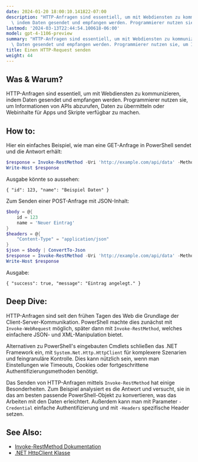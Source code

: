 ```yaml
---
date: 2024-01-20 18:00:10.141822-07:00
description: "HTTP-Anfragen sind essentiell, um mit Webdiensten zu kommunizieren,\
  \ indem Daten gesendet und empfangen werden. Programmierer nutzen sie, um Informationen\u2026"
lastmod: '2024-03-13T22:44:54.100618-06:00'
model: gpt-4-1106-preview
summary: "HTTP-Anfragen sind essentiell, um mit Webdiensten zu kommunizieren, indem\
  \ Daten gesendet und empfangen werden. Programmierer nutzen sie, um Informationen\u2026"
title: Einen HTTP-Request senden
weight: 44
---
```


## Was & Warum?
HTTP-Anfragen sind essentiell, um mit Webdiensten zu kommunizieren, indem Daten gesendet und empfangen werden. Programmierer nutzen sie, um Informationen von APIs abzurufen, Daten zu übermitteln oder Webinhalte für Apps und Skripte verfügbar zu machen.

## How to:
Hier ein einfaches Beispiel, wie man eine GET-Anfrage in PowerShell sendet und die Antwort erhält:

```PowerShell
$response = Invoke-RestMethod -Uri 'http://example.com/api/data' -Method 'GET'
Write-Host $response
```
Ausgabe könnte so aussehen:
```
{ "id": 123, "name": "Beispiel Daten" }
```

Zum Senden einer POST-Anfrage mit JSON-Inhalt:

```PowerShell
$body = @{
    id = 123
    name = 'Neuer Eintrag'
}
$headers = @{
    "Content-Type" = "application/json"
}
$json = $body | ConvertTo-Json
$response = Invoke-RestMethod -Uri 'http://example.com/api/data' -Method 'POST' -Body $json -Headers $headers
Write-Host $response
```
Ausgabe:
```
{ "success": true, "message": "Eintrag angelegt." }
```

## Deep Dive:
HTTP-Anfragen sind seit den frühen Tagen des Web die Grundlage der Client-Server-Kommunikation. PowerShell machte dies zunächst mit `Invoke-WebRequest` möglich, später dann mit `Invoke-RestMethod`, welches einfachere JSON- und XML-Manipulation bietet.

Alternativen zu PowerShell's eingebauten Cmdlets schließen das .NET Framework ein, mit `System.Net.Http.HttpClient` für komplexere Szenarien und feingranuläre Kontrolle. Dies kann nützlich sein, wenn man Einstellungen wie Timeouts, Cookies oder fortgeschrittene Authentifizierungsmethoden benötigt.

Das Senden von HTTP-Anfragen mittels `Invoke-RestMethod` hat einige Besonderheiten. Zum Beispiel analysiert es die Antwort und versucht, sie in das am besten passende PowerShell-Objekt zu konvertieren, was das Arbeiten mit den Daten erleichtert. Außerdem kann man mit Parameter `-Credential` einfache Authentifizierung und mit `-Headers` spezifische Header setzen.

## See Also:
- [Invoke-RestMethod Dokumentation](https://docs.microsoft.com/en-us/powershell/module/microsoft.powershell.utility/invoke-restmethod)
- [.NET HttpClient Klasse](https://docs.microsoft.com/en-us/dotnet/api/system.net.http.httpclient)
